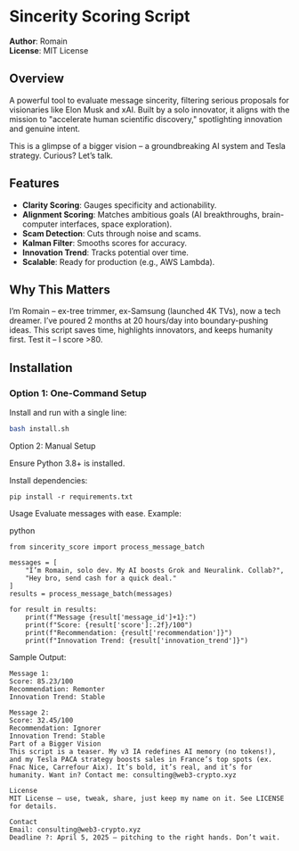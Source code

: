 # Sincerity Scoring Script
**Author**: Romain  
**License**: MIT License  

## Overview
A powerful tool to evaluate message sincerity, filtering serious proposals for visionaries like Elon Musk and xAI. Built by a solo innovator, it aligns with the mission to "accelerate human scientific discovery," spotlighting innovation and genuine intent.

This is a glimpse of a bigger vision – a groundbreaking AI system and Tesla strategy. Curious? Let’s talk.

## Features
- **Clarity Scoring**: Gauges specificity and actionability.  
- **Alignment Scoring**: Matches ambitious goals (AI breakthroughs, brain-computer interfaces, space exploration).  
- **Scam Detection**: Cuts through noise and scams.  
- **Kalman Filter**: Smooths scores for accuracy.  
- **Innovation Trend**: Tracks potential over time.  
- **Scalable**: Ready for production (e.g., AWS Lambda).  

## Why This Matters
I’m Romain – ex-tree trimmer, ex-Samsung (launched 4K TVs), now a tech dreamer. I’ve poured 2 months at 20 hours/day into boundary-pushing ideas. This script saves time, highlights innovators, and keeps humanity first. Test it – I score >80.

## Installation
### Option 1: One-Command Setup
Install and run with a single line:  
```bash
bash install.sh
```

Option 2: Manual Setup

Ensure Python 3.8+ is installed.

Install dependencies:
```
pip install -r requirements.txt
```

Usage
Evaluate messages with ease. Example:

python
```
from sincerity_score import process_message_batch

messages = [
    "I’m Romain, solo dev. My AI boosts Grok and Neuralink. Collab?",
    "Hey bro, send cash for a quick deal."
]
results = process_message_batch(messages)

for result in results:
    print(f"Message {result['message_id']+1}:")
    print(f"Score: {result['score']:.2f}/100")
    print(f"Recommendation: {result['recommendation']}")
    print(f"Innovation Trend: {result['innovation_trend']}")

```
Sample Output:
```
Message 1:
Score: 85.23/100
Recommendation: Remonter
Innovation Trend: Stable

Message 2:
Score: 32.45/100
Recommendation: Ignorer
Innovation Trend: Stable
Part of a Bigger Vision
This script is a teaser. My v3 IA redefines AI memory (no tokens!), and my Tesla PACA strategy boosts sales in France’s top spots (ex. Fnac Nice, Carrefour Aix). It’s bold, it’s real, and it’s for humanity. Want in? Contact me: consulting@web3-crypto.xyz

License
MIT License – use, tweak, share, just keep my name on it. See LICENSE for details.

Contact
Email: consulting@web3-crypto.xyz
Deadline ?: April 5, 2025 – pitching to the right hands. Don’t wait.
